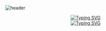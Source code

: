 ![header](https://capsule-render.vercel.app/api?type=waving&color=gradient&customColorList==28&height=150&section=header)
<div align="center">
  <a href="https://git.io/typing-svg">
    <img src="https://readme-typing-svg.demolab.com?font=Knewave&size=30&pause=1000&color=F3E5AB&center=true&vCenter=true&multiline=true&width=435&lines=Hi%2C+I'm+minjunK+%3A)&speed=140&deleteSpeed=140" alt="Typing SVG" />
  </a>
</div>
<div align="center">
  <a href="https://git.io/typing-svg">
    <img src="https://readme-typing-svg.demolab.com?font=Knewave&size=30&pause=1000&color=F3E5AB&center=true&vCenter=true&multiline=true&width=435&lines=Welcome+to+MinjunK's+Github&speed=70&deleteSpeed=70" alt="Typing SVG" />
  </a>
</div>
